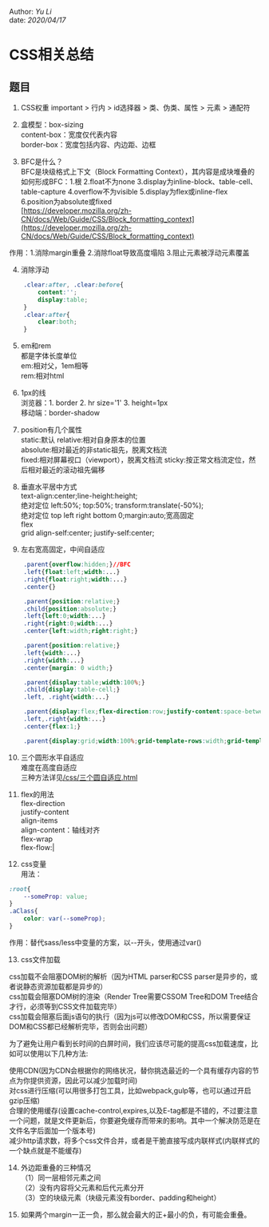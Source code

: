 Author: _Yu Li_  
date: _2020/04/17_

# CSS相关总结

## 题目

1. CSS权重 important > 行内 > id选择器 > 类、伪类、属性 > 元素 > 通配符

2. 盒模型：box-sizing  
content-box：宽度仅代表内容  
border-box：宽度包括内容、内边距、边框  

3. BFC是什么？  
BFC是块级格式上下文（Block Formatting Context），其内容是成块堆叠的  
如何形成BFC：1.根 2.float不为none 3.display为inline-block、table-cell、table-capture 4.overflow不为visible 5.display为flex或inline-flex 6.position为absolute或fixed  
[https://developer.mozilla.org/zh-CN/docs/Web/Guide/CSS/Block_formatting_context](https://developer.mozilla.org/zh-CN/docs/Web/Guide/CSS/Block_formatting_context)

作用：1.消除margin重叠 2.消除float导致高度塌陷 3.阻止元素被浮动元素覆盖

4. 消除浮动

```css
	.clear:after, .clear:before{
		content:'';
		display:table;
	}
	.clear:after{
		clear:both;
	}
```

5. em和rem  
都是字体长度单位  
em:相对父，1em相等  
rem:相对html

6. 1px的线  
浏览器：1. border 2. hr size='1' 3. height=1px  
移动端：border-shadow

7. position有几个属性  
static:默认
relative:相对自身原本的位置  
absolute:相对最近的非static祖先，脱离文档流  
fixed:相对屏幕视口（viewport），脱离文档流
sticky:按正常文档流定位，然后相对最近的滚动祖先偏移

8. 垂直水平居中方式  
text-align:center;line-height:height;  
绝对定位 left:50%; top:50%; transform:translate(-50%);  
绝对定位 top left right bottom 0;margin:auto;宽高固定  
flex  
grid align-self:center; justify-self:center;

9. 左右宽高固定，中间自适应

```css
	.parent{overflow:hidden;}//BFC
	.left{float:left;width:...}
	.right{float:right;width:...}
	.center{}

	.parent{position:relative;}
	.child{position:absolute;}
	.left{left:0;width:...}
	.right{right:0;width:...}
	.center{left:width;right:right;}

	.parent{position:relative;}
	.left{width:...}
	.right{width:...}
	.center{margin: 0 width;}

	.parent{display:table;width:100%;}
	.child{display:table-cell;}
	.left, .right{width:...}

	.parent{display:flex;flex-direction:row;justify-content:space-between;}
	.left,.right{width:...}
	.center{flex:1;}

	.parent{display:grid;width:100%;grid-template-rows:width;grid-template-columns:width auto width;}
```

10. 三个圆形水平自适应  
难度在高度自适应  
三种方法详见<a href="/css/三个圆自适应.html" target="_blank">/css/三个圆自适应.html</a>

11. flex的用法  
flex-direction  
justify-content  
align-items  
align-content：轴线对齐  
flex-wrap  
flex-flow:<direction>|<warp>

12. css变量  
用法：  
```css
:root{
	--someProp: value;
}
.aClass{
	color: var(--someProp);
}
```
作用：替代sass/less中变量的方案，以--开头，使用通过var()

13. css文件加载

css加载不会阻塞DOM树的解析（因为HTML parser和CSS parser是异步的，或者说静态资源加载都是异步的）  
css加载会阻塞DOM树的渲染（Render Tree需要CSSOM Tree和DOM Tree结合才行，必须等到CSS文件加载完毕）  
css加载会阻塞后面js语句的执行（因为js可以修改DOM和CSS，所以需要保证DOM和CSS都已经解析完毕，否则会出问题）  

为了避免让用户看到长时间的白屏时间，我们应该尽可能的提高css加载速度，比如可以使用以下几种方法:  

使用CDN(因为CDN会根据你的网络状况，替你挑选最近的一个具有缓存内容的节点为你提供资源，因此可以减少加载时间)  
对css进行压缩(可以用很多打包工具，比如webpack,gulp等，也可以通过开启gzip压缩)  
合理的使用缓存(设置cache-control,expires,以及E-tag都是不错的，不过要注意一个问题，就是文件更新后，你要避免缓存而带来的影响。其中一个解决防范是在文件名字后面加一个版本号)  
减少http请求数，将多个css文件合并，或者是干脆直接写成内联样式(内联样式的一个缺点就是不能缓存)  

14. 外边距重叠的三种情况  
（1）同一层相邻元素之间  
（2）没有内容将父元素和后代元素分开  
（3）空的块级元素（块级元素没有border、padding和height）  

15. 如果两个margin一正一负，那么就会最大的正+最小的负，有可能会重叠。